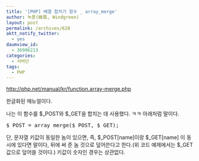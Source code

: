 ```yaml
---
title: '[PHP] 배열 합치기 함수 _ array_merge'
author: 녹풍(綠風, Windgreen)
layout: post
permalink: /archives/628
aktt_notify_twitter:
  - yes
daumview_id:
  - 36906213
categories:
  - 서버단
tags:
  - PHP
---
```

<meta http-equiv="content-type" content="text/html; charset=utf-8" />

<http://php.net/manual/kr/function.array-merge.php> <div>
  한글화된 매뉴얼이다.
</div>

<div>
  나는 이 함수를 $_POST와 $_GET을 합치는 데 사용했다. ㅋㅋ 아래처럼 말이다.
</div>

<div>
  <pre class="brush:php">$_POST = array_merge($_POST, $_GET);</pre>
</div>

<div>
  단, 문자열 키값이 동일한 놈이 있으면, 즉, $_POST[name]이랑 $_GET[name] 이 동시에 있다면 말이다, 뒤에 써 준 놈 것으로 덮어쓴다고 한다.(위 코드 예제에서는 $_GET값으로 덮어쓸 것이다.) 키값이 숫자인 경우는 상관없다.
</div>

<div>
</div>